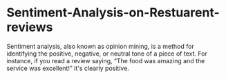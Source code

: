 # Sentiment-Analysis-on-Restuarent-reviews
Sentiment analysis, also known as opinion mining, is a method for identifying the positive, negative, or neutral tone of a piece of text. For instance, if you read a review saying, “The food was amazing and the service was excellent!” it's clearly positive.
